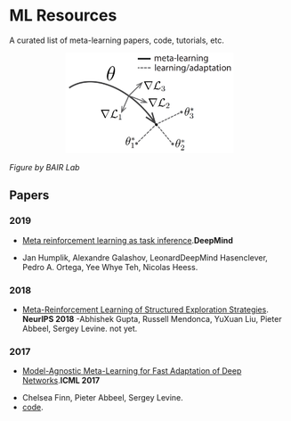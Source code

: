 # ML Resources
A curated list of meta-learning papers, code, tutorials, etc.

<p align="center">
<img src="https://github.com/Alro10/Meta-Learning-Resources/blob/master/maml.png" alt="alt text" width="60%" height="40%">
</p>

*Figure by BAIR Lab*

## Papers

### 2019

* [Meta reinforcement learning as task inference](https://arxiv.org/abs/1905.06424).**DeepMind**
- Jan Humplik, Alexandre Galashov, LeonardDeepMind Hasenclever, Pedro A. Ortega, Yee Whye Teh, Nicolas Heess.

### 2018


* [Meta-Reinforcement Learning of Structured Exploration Strategies](https://papers.nips.cc/paper/7776-meta-reinforcement-learning-of-structured-exploration-strategies.pdf). **NeurIPS 2018**
-Abhishek Gupta, Russell Mendonca, YuXuan Liu, Pieter Abbeel, Sergey Levine. not yet.

### 2017

* [Model-Agnostic Meta-Learning for Fast Adaptation of Deep Networks](https://arxiv.org/abs/1703.03400).**ICML 2017**
- Chelsea Finn, Pieter Abbeel, Sergey Levine.
- [code](https://github.com/cbfinn/maml).
